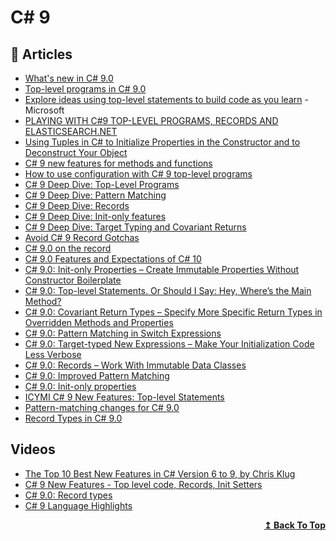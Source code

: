 
# C# 9

## 📝 Articles
- [What's new in C# 9.0](https://docs.microsoft.com/en-us/dotnet/csharp/whats-new/csharp-9)
- [Top-level programs in C# 9.0](https://gunnarpeipman.com/csharp-top-level-programs/)
- [Explore ideas using top-level statements to build code as you learn](https://docs.microsoft.com/en-us/dotnet/csharp/whats-new/tutorials/top-level-statements) - Microsoft
- [PLAYING WITH C#9 TOP-LEVEL PROGRAMS, RECORDS AND ELASTICSEARCH.NET](https://www.stevejgordon.co.uk/playing-with-csharp-9-top-level-programs-records-and-elasticsearch-dotnet)
- [Using Tuples in C# to Initialize Properties in the Constructor and to Deconstruct Your Object](https://www.thomasclaudiushuber.com/2021/03/25/csharp-using-tuples-to-initialize-properties/)
- [C# 9 new features for methods and functions](https://developers.redhat.com/blog/2021/04/13/c-9-new-features-for-methods-and-functions/)
- [How to use configuration with C# 9 top-level programs](https://www.daveabrock.com/2021/01/19/config-top-level-programs/)
- [C# 9 Deep Dive: Top-Level Programs](https://www.daveabrock.com/2020/07/09/c-sharp-9-top-level-programs/)
- [C# 9 Deep Dive: Pattern Matching](https://www.daveabrock.com/2020/07/06/c-sharp-9-pattern-matching/)
- [C# 9 Deep Dive: Records](https://www.daveabrock.com/2020/07/06/c-sharp-9-deep-dive-records/)
- [C# 9 Deep Dive: Init-only features](https://www.daveabrock.com/2020/06/29/c-sharp-9-deep-dive-inits/)
- [C# 9 Deep Dive: Target Typing and Covariant Returns](https://www.daveabrock.com/2020/07/14/c-sharp-9-target-typing-covariants/)
- [Avoid C# 9 Record Gotchas](https://khalidabuhakmeh.com/avoid-csharp-9-record-gotchas)
- [C# 9.0 on the record](https://devblogs.microsoft.com/dotnet/c-9-0-on-the-record/)
- [C# 9.0 Features and Expectations of C# 10](https://dev.to/dotnetsafer/c-9-0-features-and-expectations-of-c-10-n7c)
- [C# 9.0: Init-only Properties – Create Immutable Properties Without Constructor Boilerplate](https://www.thomasclaudiushuber.com/2020/08/25/c-9-0-init-only-properties/)
- [C# 9.0: Top-level Statements. Or Should I Say: Hey, Where’s the Main Method?](https://www.thomasclaudiushuber.com/2020/08/18/c-9-top-level-statements-or-should-i-say-hey-wheres-the-main-method/)
- [C# 9.0: Covariant Return Types – Specify More Specific Return Types in Overridden Methods and Properties](https://www.thomasclaudiushuber.com/2021/03/11/c-9-0-covariant-return-types/)
- [C# 9.0: Pattern Matching in Switch Expressions](https://www.thomasclaudiushuber.com/2021/02/25/c-9-0-pattern-matching-in-switch-expressions/)
- [C# 9.0: Target-typed New Expressions – Make Your Initialization Code Less Verbose](https://www.thomasclaudiushuber.com/2020/09/08/c-9-0-target-typed-new-expressions/)
- [C# 9.0: Records – Work With Immutable Data Classes](https://www.thomasclaudiushuber.com/2020/09/01/c-9-0-records-work-with-immutable-data-classes/)
- [C# 9.0: Improved Pattern Matching](https://www.thomasclaudiushuber.com/2021/02/18/c-9-0-improved-pattern-matching/)
- [C# 9.0: Init-only properties](https://blog.miguelbernard.com/c-9-0-init-only-properties)
- [ICYMI C# 9 New Features: Top-level Statements](http://dontcodetired.com/blog/post/ICYMI-C-9-New-Features-Top-level-Statements)
- [Pattern-matching changes for C# 9.0](https://docs.microsoft.com/en-us/dotnet/csharp/language-reference/proposals/csharp-9.0/patterns3)
- [Record Types in C# 9.0](https://lukemerrett.com/record-types-in-c-9-0/)
## Videos
- [The Top 10 Best New Features in C# Version 6 to 9, by Chris Klug](https://www.youtube.com/watch?v=Iy6WS4mWlx4) 
- [C# 9 New Features - Top level code, Records, Init Setters](https://www.youtube.com/watch?v=EU2zcrbBi4s)
- [C# 9.0: Record types](https://www.youtube.com/watch?v=oSQDZ7GpKwg)
- [C# 9 Language Highlights](https://www.youtube.com/watch?v=G2q3j9cwqYI&ab_channel=MohamadLawand)
<div align="right">
  <b><a href="#contents">↥ Back To Top</a></b>
</div>